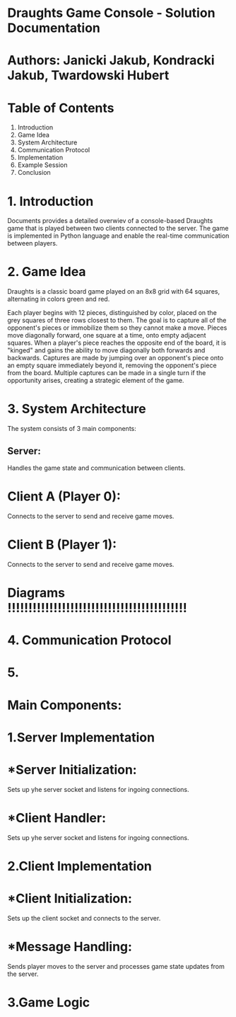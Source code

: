 # Draughts Game Console - Solution Documentation
# Authors: Janicki Jakub, Kondracki Jakub, Twardowski Hubert
# Table of Contents
1. Introduction
2. Game Idea
3. System Architecture
4. Communication Protocol
5. Implementation
6. Example Session
7. Conclusion

# 1. Introduction
Documents provides a detailed overwiev of a console-based Draughts game that is played between two clients connected to the server. The game is implemented in Python language and enable the real-time communication between players.

# 2. Game Idea
Draughts is a classic board game played on an 8x8 grid with 64 squares, alternating in colors green and red.

Each player begins with 12 pieces, distinguished by color, placed on the grey squares of three rows closest to them.
The goal is to capture all of the opponent's pieces or immobilize them so they cannot make a move.
Pieces move diagonally forward, one square at a time, onto empty adjacent squares.
When a player's piece reaches the opposite end of the board, it is "kinged" and gains the ability to move diagonally both forwards and backwards.
Captures are made by jumping over an opponent's piece onto an empty square immediately beyond it, removing the opponent's piece from the board.
Multiple captures can be made in a single turn if the opportunity arises, creating a strategic element of the game.

# 3. System Architecture
The system consists of 3 main components:
## Server:
Handles the game state and communication between clients.
# Client A (Player 0):
Connects to the server to send and receive game moves.
# Client B (Player 1):
Connects to the server to send and receive game moves.
# Diagrams !!!!!!!!!!!!!!!!!!!!!!!!!!!!!!!!!!!!!!!!!!!

# 4. Communication Protocol


# 5. 
# Main Components:
# 1.Server Implementation
# *Server Initialization:
Sets up yhe server socket and listens for ingoing connections.
# *Client Handler:
Sets up yhe server socket and listens for ingoing connections.
# 2.Client Implementation
# *Client Initialization:
Sets up the client socket and connects to the server.
# *Message Handling:
Sends player moves to the server and processes game state updates from the server.
# 3.Game Logic

